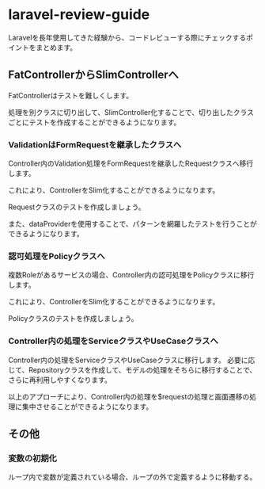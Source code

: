 # laravel-review-guide

Laravelを長年使用してきた経験から、コードレビューする際にチェックするポイントをまとめます。

## FatControllerからSlimControllerへ
FatControllerはテストを難しくします。

処理を別クラスに切り出して、SlimController化することで、切り出したクラスごとにテストを作成することができるようになります。

### ValidationはFormRequestを継承したクラスへ
Controller内のValidation処理をFormRequestを継承したRequestクラスへ移行します。

これにより、ControllerをSlim化することができるようになります。

Requestクラスのテストを作成しましょう。

また、dataProviderを使用することで、パターンを網羅したテストを行うことができるようになります。

### 認可処理をPolicyクラスへ
複数Roleがあるサービスの場合、Controller内の認可処理をPolicyクラスに移行します。

これにより、ControllerをSlim化することができるようになります。

Policyクラスのテストを作成しましょう。

### Controller内の処理をServiceクラスやUseCaseクラスへ
Controller内の処理をServiceクラスやUseCaseクラスに移行します。
必要に応じて、Repositoryクラスを作成して、モデルの処理をそちらに移行することで、さらに再利用しやすくなります。

以上のアプローチにより、Controller内の処理を$requestの処理と画面遷移の処理に集中させることができるようになります。

## その他

### 変数の初期化
ループ内で変数が定義されている場合、ループの外で定義するように移動する。
